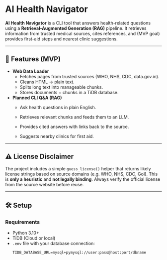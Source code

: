 # AI Health Navigator

**AI Health Navigator** is a CLI tool that answers health-related questions using a **Retrieval-Augmented Generation (RAG)** pipeline. 
It retrieves information from trusted medical sources, cites references, and (MVP goal) provides first-aid steps and nearest clinic suggestions. 

---

## 🚀 Features (MVP)
- **Web Data Loader** 
  - Fetches pages from trusted sources (WHO, NHS, CDC, data.gov.in). 
  - Cleans HTML → plain text. 
  - Splits long text into manageable chunks. 
  - Stores documents + chunks in a TiDB database. 
- **Planned CLI Q&A (RAG)** 
  - Ask health questions in plain English. 
  
  - Retrieves relevant chunks and feeds them to an LLM. 
  - Provides cited answers with links back to the source. 
  - Suggests nearby clinics for first aid. 

---

## ⚠️ License Disclaimer
The project includes a simple `guess_license()` helper that returns likely license strings based on source domains (e.g. WHO, NHS, CDC, GoI). 
This is **only a heuristic** and **not legally binding**. Always verify the official license from the source website before reuse. 

---

## 🛠️ Setup

### Requirements
- Python 3.10+ 
- TiDB (Cloud or local) 
- `.env` file with your database connection:
  ```env
  TIDB_DATABASE_URL=mysql+pymysql://user:pass@host:port/dbname

